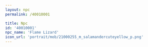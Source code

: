 ```yaml
---
layout: npc
permalink: /40010001

title: Npc
id: '40010001'
npc_name: 'Flame Lizard'
icon_url: 'portrait/mob/21000255_m_salamandercuteyellow_p.png'
---
```

